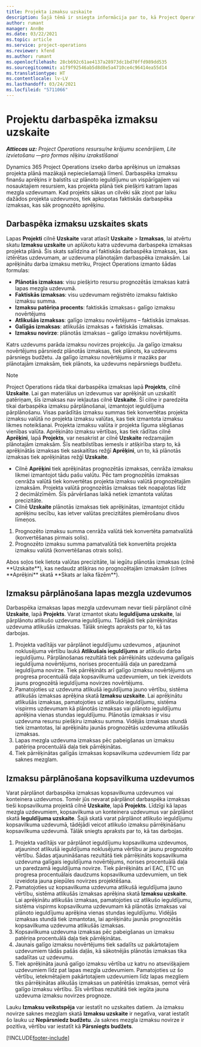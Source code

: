 ```yaml
---
title: Projekta izmaksu uzskaite
description: Šajā tēmā ir sniegta informācija par to, kā Project Operations tiek izsekota norise attiecībā pret darba izmaksām un projekta vajadzībām.
author: rumant
manager: AnnBe
ms.date: 03/22/2021
ms.topic: article
ms.service: project-operations
ms.reviewer: kfend
ms.author: rumant
ms.openlocfilehash: 28cb692c61ae4137a28973dc1bd70ffd989dd535
ms.sourcegitcommit: a1f9f92546ab5d8d8e5a4710ce4c96414ea55d14
ms.translationtype: HT
ms.contentlocale: lv-LV
ms.lasthandoff: 03/24/2021
ms.locfileid: "5711066"
---
```

# <a name="labor-cost-tracking-on-projects"></a>Projektu darbaspēka izmaksu uzskaite

_**Attiecas uz:** Project Operations resursu/ne krājumu scenārijiem, Lite izvietošanu —pro formas rēķinu izrakstīšanai_

Dynamics 365 Project Operations izseko darba aprēķinus un izmaksas projekta plānā mazākajā nepieciešamajā līmenī. Darbaspēka izmaksu finanšu aprēķins ir balstīts uz plānoto ieguldījumu un vispārīgajiem vai nosauktajiem resursiem, kas projekta plānā tiek piešķirti katram lapas mezgla uzdevumam. Kad projekts sākas un cilvēki sāk ziņot par laiku dažādos projekta uzdevumos, tiek apkopotas faktiskās darbaspēka izmaksas, kas sāk prognozēto aprēķinu.

## <a name="labor-cost-tracking-view"></a>Darbaspēka izmaksu uzskaites skats

Lapas **Projekti** cilnē **Uzskaite** varat atlasīt **Uzskaite** > **Izmaksas**, lai atvērtu skatu **Izmaksu uzskaite** un aplūkotu katra uzdevuma darbaspeka izmaksas projekta plānā. Šis skats salīdzina arī faktiskās darbaspēka izmaksas, kas iztērētas uzdevumam, ar uzdevuma plānotajām darbaspēka izmaksām. Lai aprēķinātu darba izmaksu metriku, Project Operations izmanto šādas formulas:

- **Plānotās izmaksas**: visu piešķirto resursu prognozētās izmaksas katrā lapas mezgla uzdevumā.
- **Faktiskās izmaksas**: visu uzdevumam reģistrēto izmaksu faktisko izmaksu summa.
- **Izmaksu patēriņa procents**: faktiskās izmaksas÷ galīgo izmaksu novērtējums
- **Atlikušās izmaksas**: galīgo izmaksu novērtējums – faktiskās izmaksas.
- **Galīgās izmaksas**: atlikušās izmaksas + faktiskās izmaksas.
- **Izmaksu novirze**: plānotās izmaksas – galīgo izmaksu novērtējums.

Katrs uzdevums parāda izmaksu novirzes projekciju. Ja galīgo izmaksu novērtējums pārsniedz plānotās izmaksas, tiek plānots, ka uzdevums pārsniegs budžetu. Ja galīgo izmaksu novērtējums ir mazāks par plānotajām izmaksām, tiek plānots, ka uzdevums nepārsniegs budžetu.

>[!NOTE]
> Project Operations rāda tikai darbaspēka izmaksas lapā **Projekts**, cilnē **Uzskaite**. Lai gan materiālus un izdevumus var aprēķināt un uzskaitīt patēriņam, šīs izmaksas nav iekļautas cilnē **Uzskaite**. Šī cilne ir paredzēta tikai darbaspēka izmaksu pārplānošanai, izmantojot ieguldījuma pārplānošanu.
Visas parādītās izmaksu summas tiek konvertētas projekta izmaksu valūtā no projekta izmaksu valūtas, kas tiek izmantota izmaksu likmes noteikšanai. Projekta izmaksu valūta ir projekta līguma slēgšanas vienības valūta. Aprēķināto izmaksu vērtības, kas tiek rādītas cilnē **Aprēķini**, lapā **Projekts**, var nesakrist ar cilnē **Uzskaite** redzamajām plānotajām izmaksām. Šīs neatbilstības iemesls ir atšķirība starp to, kā aprēķinātās izmaksas tiek saskaitītas režģī **Aprēķini**, un to, kā plānotās izmaksas tiek aprēķinātas režģī **Uzskaite**. 
>
> - Cilnē **Aprēķini** tiek aprēķinātas prognozētās izmaksas, cenrāža izmaksu likmei izmantojot tādu pašu valūtu. Pēc tam prognozētās izmaksas cenrāža valūtā tiek konvertētas projekta izmaksu valūtā prognozētajām izmaksām. Projekta valūtā prognozētās izmaksas tiek noapaļotas līdz 2 decimālzīmēm. Šīs pārvēršanas laikā netiek izmantota valūtas precizitāte. 
> - Cilnē **Uzskaite** plānotās izmaksas tiek aprēķinātas, izmantojot citādu aprēķinu secību, kas ietver valūtas precizitātes piemērošanu divos līmeņos. 
   ><ol>
   ><li>Prognozēto izmaksu summa cenrāža valūtā tiek konvertēta pamatvalūtā (konvertēšanas pirmais solis).</li>
   ><li>Prognozēto izmaksu summa pamatvalūtā tiek konvertēta projekta izmaksu valūtā (konvertēšanas otrais solis). </li>
   ></ol>
   >Abos soļos tiek lietota valūtas precizitāte, lai iegūtu plānotās izmaksas (cilnē **Uzskaite**), kas nedaudz atšķiras no prognozētajām izmaksām (cilnes **Aprēķini** skatā **Skats ar laika fāzēm**). 
   
## <a name="reprojecting-costs-on-leaf-node-tasks"></a>Izmaksu pārplānošana lapas mezgla uzdevumos

Darbaspēka izmaksas lapas mezgla uzdevumam nevar tieši pārplānot cilnē **Uzskaite**, lapā **Projekts**. Varat izmantot skatu **Ieguldījuma uzskaite**, lai pārplānotu atlikušo uzdevuma ieguldījumu. Tādējādi tiek pārrēķinātas uzdevuma atlikušās izmaksas. Tālāk sniegts apraksts par to, kā tas darbojas.

1. Projekta vadītājs var pārplānot ieguldījumu uzdevumos , atjauninot noklusējuma vērtību laukā **Atlikušais ieguldījums** ar atlikušo darba ieguldījumu. Pārplānošanas rezultātā tiek pārrēķināts uzdevuma galīgais ieguldījuma novērtējums, norises procentuālā daļa un paredzamā ieguldījuma novirze. Tiek pārrēķināts arī galīgo izmaksu novērtējums un progresa procentuālā daļa kopsavilkuma uzdevumiem, un tiek izveidots jauns prognozētā ieguldījuma novirzes novērtējums.
2. Pamatojoties uz uzdevuma atlikušā ieguldījuma jauno vērtību, sistēma atlikušās izmaksas aprēķina skatā **Izmaksu uzskaite**. Lai aprēķinātu atlikušās izmaksas, pamatojoties uz atlikušo ieguldījumu, sistēma vispirms uzdevumam kā plānotās izmaksas vai plānoto ieguldījumu aprēķina vienas stundas ieguldījumu. Plānotās izmaksas ir visu uzdevuma resursu piešķiru izmaksu summa. Vidējās izmaksas stundā tiek izmantotas, lai aprēķinātu jaunās prognozētās uzdevuma atlikušās izmaksas.
3. Lapas mezgla uzdevuma izmaksas pēc pabeigšanas un izmaksu patēriņa procentuālā daļa tiek pārrēķinātas.
4. Tiek pārrēķinātas galīgās izmaksas kopsavilkuma uzdevumiem līdz par saknes mezglam.

## <a name="reprojecting-costs-on-summary-tasks"></a>Izmaksu pārplānošana kopsavilkuma uzdevumos

Varat pārplānot darbaspēka izmaksas kopsavilkuma uzdevumos vai konteinera uzdevumos. Tomēr jūs nevarat pārplānot darbaspēka izmaksas tieši kopsavilkuma projektā cilnē **Uzskaite**, lapā **Projekts**. Līdzīgi kā lapas mezgla uzdevumiem, kopsavilkuma un konteinera uzdevumus var pārplānot skatā **Ieguldījuma uzskaite**. Šajā skatā varat pārplānot atlikušo ieguldījumu kopsavilkuma uzdevumā, tādējādi veicot atlikušo izmaksu pārrēķināšanu kopsavilkuma uzdevumā. Tālāk sniegts apraksts par to, kā tas darbojas.

1. Projekta vadītājs var pārplānot ieguldījumu kopsavilkuma uzdevumos, atjauninot atlikušā ieguldījuma noklusējuma vērtību ar jaunu prognozēto vērtību. Šādas atjaunināšanas rezultātā tiek pārrēķināts kopsavilkuma uzdevuma galīgais ieguldījuma novērtējums, norises procentuālā daļa un paredzamā ieguldījuma novirze. Tiek pārrēķināts arī EAC, ETC un progresa procentuālais daudzums kopsavilkuma uzdevumiem, un tiek izveidota jauna piepūles novirzes projektēšana.
2. Pamatojoties uz kopsavilkuma uzdevuma atlikušā ieguldījuma jauno vērtību, sistēma atlikušās izmaksas aprēķina skatā **Izmaksu uzskaite**. Lai aprēķinātu atlikušās izmaksas, pamatojoties uz atlikušo ieguldījumu, sistēma vispirms kopsavilkuma uzdevumam kā plānotās izmaksas vai plānoto ieguldījumu aprēķina vienas stundas ieguldījumu. Vidējās izmaksas stundā tiek izmantotas, lai aprēķinātu jaunās prognozētās kopsavilkuma uzdevuma atlikušās izmaksas.
3. Kopsavilkuma uzdevuma izmaksas pēc pabeigšanas un izmaksu patēriņa procentuālā daļa tiek pārrēķinātas.
4. Jaunais galīgo izmaksu novērtējums tiek sadalīts uz pakārtotajiem uzdevumiem tādās pašās daļās, kā sākotnējās plānotās izmaksas tika sadalītas uz uzdevumu.
5. Tiek aprēķināta jaunā galīgo izmaksu vērtība uz katru no atsevišķajiem uzdevumiem līdz pat lapas mezgla uzdevumiem. Pamatojoties uz šo vērtību, ietekmētajiem pakārtotajiem uzdevumiem līdz lapas mezgliem tiks pārrēķinātas alikušās izmaksas un patērētās izmaksas, ņemot vērā galīgo izmaksu vērtību. Šīs vērtības rezultātā tiek iegūta jauna uzdevuma izmaksu novirzes prognoze. 


Lauku **Izmaksu veikstspēja** var iestatīt no uzskaites datiem. Ja izmaksu novirze saknes mezglam skatā **Izmaksu uzskaite** ir negatīva, varat iestatīt šo lauku uz **Nepārsniedz budžetu**. Ja saknes mezgla izmaksu novirze ir pozitīva, vērtību var iestatīt kā **Pārsniegts budžets**.


[!INCLUDE[footer-include](../includes/footer-banner.md)]
